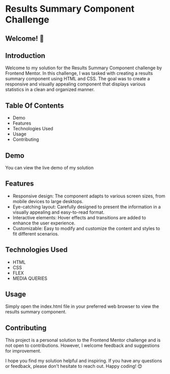 # Results Summary Component Challenge


## Welcome! 👋


## Introduction

Welcome to my solution for the Results Summary Component challenge by Frontend Mentor. In this challenge, I was tasked with creating a results summary component using HTML and CSS. The goal was to create a responsive and visually appealing component that displays various statistics in a clean and organized manner.

## Table Of Contents

- Demo
- Features 
- Technologies Used
- Usage
- Contributing

## Demo

You can view the live demo of my solution 

## Features

- Responsive design: The component adapts to various screen sizes, from mobile devices to large desktops.
- Eye-catching layout: Carefully designed to present the information in a visually appealing and easy-to-read format.
- Interactive elements: Hover effects and transitions are added to enhance the user experience.
- Customizable: Easy to modify and customize the content and styles to fit different scenarios.

## Technologies Used

- HTML
- CSS
- FLEX
- MEDIA QUERIES

## Usage

Simply open the index.html file in your preferred web browser to view the results summary component.

## Contributing

This project is a personal solution to the Frontend Mentor challenge and is not open to contributions. However, I welcome feedback and suggestions for improvement.

I hope you find my solution helpful and inspiring. If you have any questions or feedback, please don't hesitate to reach out. Happy coding! 😊
